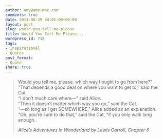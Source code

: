 ```yaml
---
author: amy@amy-mac.com
comments: true
date: 2011-06-29 04:01:00+00:00
layout: post
slug: would-you-tell-me-please
title: Would You Tell Me Please...
wordpress_id: 718
tags:
- Inspirational
- Quotes
post_format:
- Quote
share: true
---
```


<blockquote>Would you tell me, please, which way I ought to go from here?”<br/>
“That depends a good deal on where you want to get to,” said the Cat.<br/>
“I don’t much care where—” said Alice.<br/>
“Then it doesn’t matter which way you go,” said the Cat.<br/>
“—so long as I get SOMEWHERE,” Alice added as an explanation.<br/>
“Oh, you’re sure to do that,” said the Cat, “if you only walk long enough.<br/>


<cite>Alice’s Adventures in Wonderland by Lewis Carroll, Chapter 6</cite>
</blockquote>
